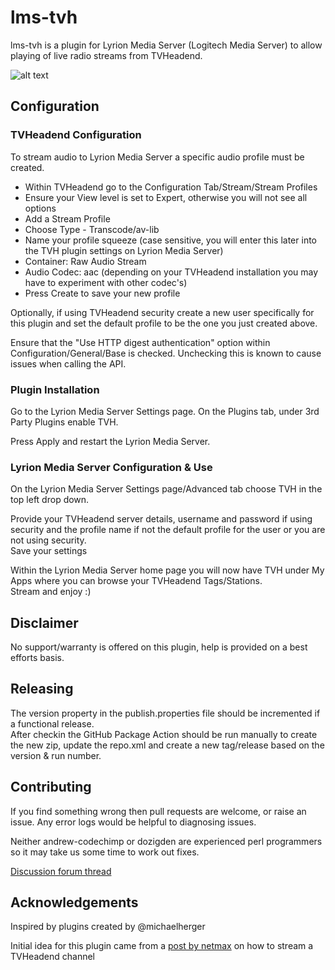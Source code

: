 # lms-tvh
lms-tvh is a plugin for Lyrion Media Server (Logitech Media Server) to allow playing of live radio streams from TVHeadend.

![alt text](https://github.com/codechimp-org/lms-tvh/raw/master/resources/lms-tvh-systemdiagram.png "System Diagram")

## Configuration
### TVHeadend Configuration
To stream audio to Lyrion Media Server a specific audio profile must be created.

* Within TVHeadend go to the Configuration Tab/Stream/Stream Profiles
* Ensure your View level is set to Expert, otherwise you will not see all options
* Add a Stream Profile
* Choose Type - Transcode/av-lib
* Name your profile squeeze (case sensitive, you will enter this later into the TVH plugin settings on Lyrion Media Server)
* Container: Raw Audio Stream
* Audio Codec: aac (depending on your TVHeadend installation you may have to experiment with other codec's)
* Press Create to save your new profile

Optionally, if using TVHeadend security create a new user specifically for this plugin and set the default profile to be the one you just created above.

Ensure that the "Use HTTP digest authentication" option within Configuration/General/Base is checked. Unchecking this is known to cause issues when calling the API.

### Plugin Installation
Go to the Lyrion Media Server Settings page. On the Plugins tab, under 3rd Party Plugins enable TVH.

Press Apply and restart the Lyrion Media Server. 

### Lyrion Media Server Configuration & Use
On the Lyrion Media Server Settings page/Advanced tab choose TVH in the top left drop down.

Provide your TVHeadend server details, username and password if using security and the profile name if not the default profile for the user or you are not using security.  
Save your settings

Within the Lyrion Media Server home page you will now have TVH under My Apps where you can browse your TVHeadend Tags/Stations.  
Stream and enjoy :)

## Disclaimer
No support/warranty is offered on this plugin, help is provided on a best efforts basis.

## Releasing
The version property in the publish.properties file should be incremented if a functional release.  
After checkin the GitHub Package Action should be run manually to create the new zip, update the repo.xml and create a new tag/release based on the version & run number. 

## Contributing
If you find something wrong then pull requests are welcome, or raise an issue. Any error logs would be helpful to diagnosing issues.

Neither andrew-codechimp or dozigden are experienced perl programmers so it may take us some time to work out fixes.

[Discussion forum thread](https://forums.slimdevices.com/showthread.php?110619-ANNOUNCE-TVH-Plugin-TVHeadend-integration)

## Acknowledgements
Inspired by plugins created by @michaelherger

Initial idea for this plugin came from a [post by netmax](https://forums.slimdevices.com/showthread.php?108276-HowTo-Get-radio-streams-from-TVHeadend-server)
 on how to stream a TVHeadend channel
